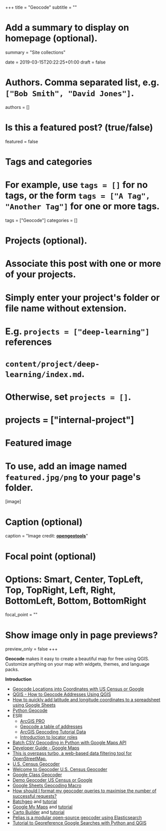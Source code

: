 +++
title = "Geocode"
subtitle = ""

# Add a summary to display on homepage (optional).
summary = "Site collections"

date = 2019-03-15T20:22:25+01:00
draft = false

# Authors. Comma separated list, e.g. `["Bob Smith", "David Jones"]`.
authors = []

# Is this a featured post? (true/false)
featured = false

# Tags and categories
# For example, use `tags = []` for no tags, or the form `tags = ["A Tag", "Another Tag"]` for one or more tags.
tags = ["Geocode"]
categories = []

# Projects (optional).
#   Associate this post with one or more of your projects.
#   Simply enter your project's folder or file name without extension.
#   E.g. `projects = ["deep-learning"]` references
#   `content/project/deep-learning/index.md`.
#   Otherwise, set `projects = []`.
# projects = ["internal-project"]

# Featured image
# To use, add an image named `featured.jpg/png` to your page's folder.
[image]
  # Caption (optional)
  caption = "Image credit: [**opengeotools**](http://www.opengeotools.com/index.php)"


  # Focal point (optional)
  # Options: Smart, Center, TopLeft, Top, TopRight, Left, Right, BottomLeft, Bottom, BottomRight
  focal_point = ""

  # Show image only in page previews?
  preview_only = false
+++

**Geocode** makes it easy to create a beautiful map for free using QGIS. Customize anything on your map with widgets, themes, and language packs.

**Introduction**

- [Geocode Locations into Coordinates with US Census or Google](https://datavizforall.org/geocode.html)
- [QGIS - How to Geocode Addresses Using QGIS](https://www.gislounge.com/how-to-geocode-addresses-using-qgis/)
- [How to quickly add latitude and longitude coordinates to a spreadsheet using Google Sheets](https://www.gislounge.com/populate-cell-zip-code-based-address-google-sheets/)
- [Python Geocode](https://github.com/DenisCarriere/geocoder)
- ESRI
  - [ArcGIS PRO](https://pro.arcgis.com/en/pro-app/help/data/geocoding/introduction-to-finding-places-on-a-map.htm)
  - [Geocode a table of addresses](https://pro.arcgis.com/en/pro-app/help/data/geocoding/tutorial-geocode-a-table-of-addresses.htm)
  - [ArcGIS Geocoding Tutorial Data](http://www.arcgis.com/home/item.html?id=ca11a1f63e9a40c781b4071fdb7b017a)
  - [Introduction to locator roles](https://pro.arcgis.com/en/pro-app/help/data/geocoding/introduction-to-locator-roles.htm)
- [Batch CSV Geocoding in Python with Google Maps API](https://www.shanelynn.ie/batch-geocoding-in-python-with-google-geocoding-api/)
- [Developer Guide - Google Maps](https://developers.google.com/maps/documentation/geocoding/intro)
- [This is overpass turbo, a web-based data filtering tool for OpenStreetMap.](http://overpass-turbo.eu/)
- [U.S. Census Geocoder](https://www.census.gov/geo/maps-data/data/geocoder.html/)
- [Welcome to Geocoder U.S. Census Geocoder](https://geocoding.geo.census.gov/geocoder)
- [Google Class Geocoder](https://developers.google.com/apps-script/reference/maps/geocoder)
- [Demo Geocoder US Census or Google](https://github.com/datavizforall/google-sheets-geocoder)
- [Google Sheets Geocoding Macro](https://github.com/nuket/google-sheets-geocoding-macro)
- [How should I format my geocoder queries to maximise the number of successful requests?](https://developers.google.com/maps/faq#geocoder_queryformat)
- [Batchgeo](https://batchgeo.com/) and [tutorial](https://datavizforall.org/batchgeo)
- [Google My Maps](https://www.google.com/maps/d/) and [tutorial](https://datavizforall.org/mymaps)
- [Carto Builder](https://carto.com/) and [tutorial](https://datavizforall.org/carto)
- [Pelias is a modular open-source geocoder using Elasticsearch](https://github.com/pelias/pelias/)
- [Tutorial to Georeference Google Searches with Python and QGIS](https://www.hatarilabs.com/ih-en/tutorial-to-georeference-google-searches-with-python-and-qgis)
